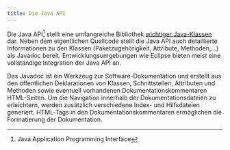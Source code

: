 ```yaml
---
title: Die Java API
---
```


Die Java API[^1] stellt eine umfangreiche Bibliothek [wichtiger Java-Klassen](classes.md) dar. Neben dem eigentlichen Quellcode stellt die Java API auch detaillierte Informationen zu den Klassen (Paketzugehörigkeit, Attribute, Methoden,…) als Javadoc bereit. Entwicklungsumgebungen wie Eclipse bieten meist eine vollständige Integration der Java API an.

Das Javadoc ist ein Werkzeug zur Software-Dokumentation und erstellt aus den öffentlichen Deklarationen von Klassen, Schnittstellen, Attributen und Methoden sowie eventuell vorhandenen Dokumentationskommentaren HTML-Seiten. Um die Navigation innerhalb der Dokumentationsdateien zu erleichtern, werden zusätzlich verschiedene Index- und Hilfsdateien generiert. HTML-Tags in den Dokumentationskommentaren ermöglichen die Formatierung der Dokumentation.

[^1]: Java Application Programming Interface
